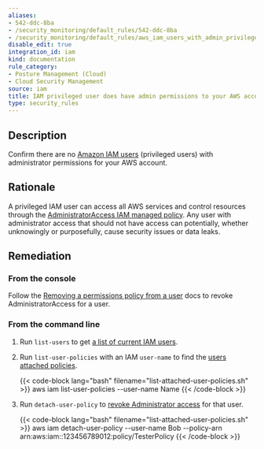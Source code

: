 ```yaml
---
aliases:
- 542-ddc-8ba
- /security_monitoring/default_rules/542-ddc-8ba
- /security_monitoring/default_rules/aws_iam_users_with_admin_privileges
disable_edit: true
integration_id: iam
kind: documentation
rule_category:
- Posture Management (Cloud)
- Cloud Security Management
source: iam
title: IAM privileged user does have admin permissions to your AWS account
type: security_rules
---
```


## Description

Confirm there are no [Amazon IAM users][1] (privileged users) with administrator permissions for your AWS account.

## Rationale

A privileged IAM user can access all AWS services and control resources through the [AdministratorAccess IAM managed policy][2]. Any user with administrator access that should not have access can potentially, whether unknowingly or purposefully, cause security issues or data leaks.

## Remediation

### From the console

Follow the [Removing a permissions policy from a user][6] docs to revoke AdministratorAccess for a user.

### From the command line

1. Run `list-users` to get [a list of current IAM users][3].
2. Run `list-user-policies` with an IAM `user-name` to find the [users attached policies][4].

    {{< code-block lang="bash" filename="list-attached-user-policies.sh" >}}
    aws iam list-user-policies --user-name Name
    {{< /code-block >}}

3. Run `detach-user-policy` to [revoke Administrator access][5] for that user.

    {{< code-block lang="bash" filename="list-attached-user-policies.sh" >}}
    aws iam detach-user-policy --user-name Bob --policy-arn arn:aws:iam::123456789012:policy/TesterPolicy
    {{< /code-block >}}

[1]: https://docs.aws.amazon.com/IAM/latest/UserGuide/id_users.html
[2]: https://docs.aws.amazon.com/IAM/latest/UserGuide/access_policies_job-functions.html#jf_administrator
[3]: https://awscli.amazonaws.com/v2/documentation/api/latest/reference/iam/list-users.html
[4]: https://awscli.amazonaws.com/v2/documentation/api/latest/reference/iam/list-user-policies.html#examples
[5]: https://awscli.amazonaws.com/v2/documentation/api/latest/reference/iam/detach-user-policy.html
[6]: https://docs.aws.amazon.com/IAM/latest/UserGuide/id_users_change-permissions.html#users_change_permissions-remove-policy-console
